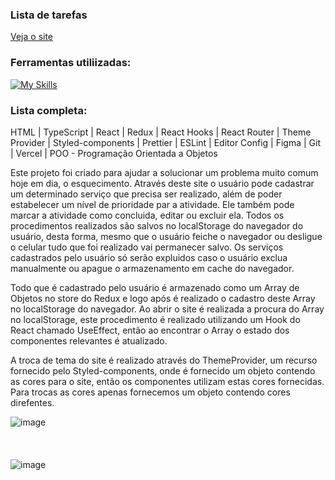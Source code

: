 ### Lista de tarefas
[Veja o site](https://lista-de-tarefas-r6l2.vercel.app)

### Ferramentas utiliizadas:
[![My Skills](https://skillicons.dev/icons?i=html,ts,react,redux,styledcomponents,figma,git,vercel)](https://skillicons.dev)

### Lista completa:
HTML | TypeScript | React | Redux | React Hooks | React Router | Theme Provider | Styled-components | Prettier | ESLint | Editor Config | Figma | Git | Vercel | POO - Programação Orientada a Objetos

Este projeto foi criado para ajudar a solucionar um problema muito comum hoje em dia, o esquecimento.
Através deste site o usuário pode cadastrar um determinado serviço que precisa ser realizado, além de poder estabelecer um nível de prioridade par a atividade.
Ele também pode marcar a atividade como concluida, editar ou excluir ela.
Todos os procedimentos realizados são salvos no localStorage do navegador do usuário, desta forma, mesmo que o usuário feiche o navegador ou desligue o celular tudo que foi realizado vai permanecer salvo.
Os serviços cadastrados pelo usuário só serão expluidos caso o usuário exclua manualmente ou apague o armazenamento em cache do navegador.

Todo que é cadastrado pelo usuário é armazenado como um Array de Objetos no store do Redux e logo após é realizado o cadastro deste Array no localStorage do navegador.
Ao abrir o site é realizada a procura do Array no localStorage, este procedimento é realizado utilizando um Hook do React chamado UseEffect, então ao encontrar o Array o estado dos componentes relevantes é atualizado.

A troca de tema do site é realizado através do ThemeProvider, um recurso fornecido pelo Styled-components, onde é fornecido um objeto contendo as cores para o site, então os componentes utilizam estas cores fornecidas. Para trocas as cores apenas fornecemos um objeto contendo cores direfentes.

![image](https://github.com/user-attachments/assets/57147373-5715-420e-af45-c8d9b336ac70)
<br/>
<br/>
<br/>
<br/>
![image](https://github.com/user-attachments/assets/d1d47b1a-7d05-40a1-88ea-cf98371bdcd6)
